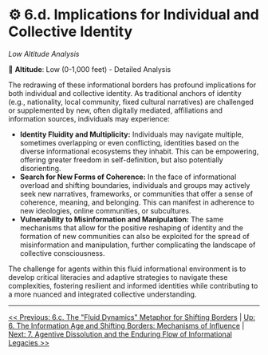 # ⚙️ 6.d. Implications for Individual and Collective Identity
*Low Altitude Analysis*

📍 **Altitude**: Low (0-1,000 feet) - Detailed Analysis

The redrawing of these informational borders has profound implications for both individual and collective identity. As traditional anchors of identity (e.g., nationality, local community, fixed cultural narratives) are challenged or supplemented by new, often digitally mediated, affiliations and information sources, individuals may experience:

*   **Identity Fluidity and Multiplicity:** Individuals may navigate multiple, sometimes overlapping or even conflicting, identities based on the diverse informational ecosystems they inhabit. This can be empowering, offering greater freedom in self-definition, but also potentially disorienting.
*   **Search for New Forms of Coherence:** In the face of informational overload and shifting boundaries, individuals and groups may actively seek new narratives, frameworks, or communities that offer a sense of coherence, meaning, and belonging. This can manifest in adherence to new ideologies, online communities, or subcultures.
*   **Vulnerability to Misinformation and Manipulation:** The same mechanisms that allow for the positive reshaping of identity and the formation of new communities can also be exploited for the spread of misinformation and manipulation, further complicating the landscape of collective consciousness.

The challenge for agents within this fluid informational environment is to develop critical literacies and adaptive strategies to navigate these complexities, fostering resilient and informed identities while contributing to a more nuanced and integrated collective understanding.

---
[<< Previous: 6.c. The "Fluid Dynamics" Metaphor for Shifting Borders](6c-fluid-dynamics-metaphor.md) | [Up: 6. The Information Age and Shifting Borders: Mechanisms of Influence](6-influence-collective-consciousness.md) | [Next: 7. Agentive Dissolution and the Enduring Flow of Informational Legacies >>](../07-agentive-dissolution-legacy/7-agentive-dissolution-legacy.md)

